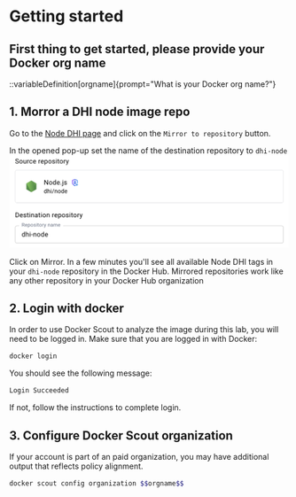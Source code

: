 # Getting started

## First thing to get started, please provide your Docker org name

::variableDefinition[orgname]{prompt="What is your Docker org name?"}

## 1. Morror a DHI node image repo

Go to the [Node DHI page](https://hub.docker.com/orgs/$$orgname$$/hardened-images/catalog/dhi/node) and click on the `Mirror to repository` button.

In the opened pop-up set the name of the destination repository to `dhi-node`  
![Morror Node DHI](.labspace/images/mirror-node.png)  

Click on Mirror. In a few minutes you'll see all available Node DHI tags in your `dhi-node` repository in the Docker Hub. Mirrored repositories work like any other repository in your Docker Hub organization

## 2. Login with docker 
In order to use Docker Scout to analyze the image during this lab, you will need to be logged in. Make sure that you are logged in with Docker:
```bash
docker login
```
You should see the following message:
```bash no-run-button no-copy-button
Login Succeeded
```
If not, follow the instructions to complete login. 

## 3. Configure Docker Scout organization 

If your account is part of an paid organization, you may have additional output that reflects policy alignment.
```bash
docker scout config organization $$orgname$$
```